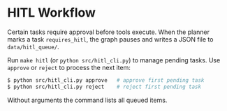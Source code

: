 # HITL Workflow

Certain tasks require approval before tools execute. When the planner marks a task `requires_hitl`, the graph pauses and writes a JSON file to `data/hitl_queue/`.

Run `make hitl` (or `python src/hitl_cli.py`) to manage pending tasks.
Use `approve` or `reject` to process the next item:

```bash
$ python src/hitl_cli.py approve   # approve first pending task
$ python src/hitl_cli.py reject    # reject first pending task
```
Without arguments the command lists all queued items.
